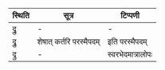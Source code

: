 | स्थिति | सूत्र | टिप्पणी |
| ----- | ------- | ------ |
| द्रु॒ | - | - |
| द्रु॒ | शेषात् कर्तरि परस्मैपदम् | इति परस्मैपदम् |
| द्रु | - | स्वरभेदमात्रालोपः |
